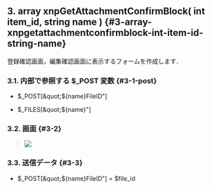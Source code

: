 ## 3\. array xnpGetAttachmentConfirmBlock( int item_id, string name ) {#3-array-xnpgetattachmentconfirmblock-int-item-id-string-name}

登録確認画面，編集確認画面に表示するフォームを作成します．

### 3.1\. 内部で参照する $_POST 変数 {#3-1-post}

*   $_POST[&quot;${name}FileID&quot;]

*   $_FILES[&quot;${name}&quot;]

### 3.2\. 画面 {#3-2}

> ![](../../assets/commonlib/xnpGetAttachmentConfirmBlock.gif)

### 3.3\. 送信データ {#3-3}

*   $_POST[&quot;${name}FileID&quot;] = $file_id